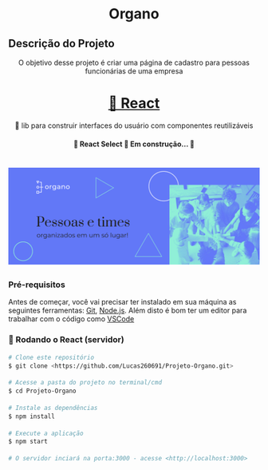 <h1 align="center">Organo</h1>

## Descrição do Projeto
<p align="center"> O objetivo desse projeto é criar uma página de cadastro para pessoas funcionárias de uma empresa</p>

<h1 align="center">
    <a href="https://pt-br.reactjs.org/">🔗 React</a>
</h1>
<p align="center">🚀 lib para construir interfaces do usuário com componentes reutilizáveis</p>

<h4 align="center"> 
	🚧  React Select 🚀 Em construção...  🚧
</h4>

<h1 align="center">
  <img alt="NextLevelWeek" title="#NextLevelWeek" src="./public/images/banner.png" />
</h1>

### Pré-requisitos

Antes de começar, você vai precisar ter instalado em sua máquina as seguintes ferramentas:
[Git](https://git-scm.com), [Node.js](https://nodejs.org/en/). 
Além disto é bom ter um editor para trabalhar com o código como [VSCode](https://code.visualstudio.com/)

### 🎲 Rodando o React (servidor)

```bash
# Clone este repositório
$ git clone <https://github.com/Lucas260691/Projeto-Organo.git>

# Acesse a pasta do projeto no terminal/cmd
$ cd Projeto-Organo

# Instale as dependências
$ npm install

# Execute a aplicação 
$ npm start

# O servidor inciará na porta:3000 - acesse <http://localhost:3000>



